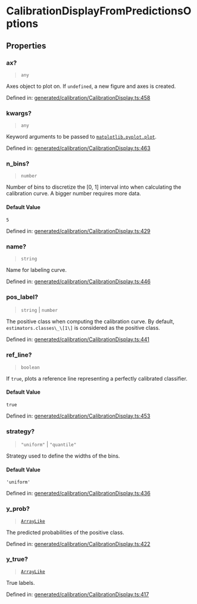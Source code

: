 # CalibrationDisplayFromPredictionsOptions

## Properties

### ax?

> `any`

Axes object to plot on. If `undefined`, a new figure and axes is created.

Defined in:  [generated/calibration/CalibrationDisplay.ts:458](https://github.com/transitive-bullshit/scikit-learn-ts/blob/92ab806/packages/sklearn/src/generated/calibration/CalibrationDisplay.ts#L458)

### kwargs?

> `any`

Keyword arguments to be passed to [`matplotlib.pyplot.plot`](https://matplotlib.org/stable/api/_as_gen/matplotlib.pyplot.plot.html#matplotlib.pyplot.plot "(in Matplotlib v3.7.1)").

Defined in:  [generated/calibration/CalibrationDisplay.ts:463](https://github.com/transitive-bullshit/scikit-learn-ts/blob/92ab806/packages/sklearn/src/generated/calibration/CalibrationDisplay.ts#L463)

### n\_bins?

> `number`

Number of bins to discretize the \[0, 1\] interval into when calculating the calibration curve. A bigger number requires more data.

#### Default Value

`5`

Defined in:  [generated/calibration/CalibrationDisplay.ts:429](https://github.com/transitive-bullshit/scikit-learn-ts/blob/92ab806/packages/sklearn/src/generated/calibration/CalibrationDisplay.ts#L429)

### name?

> `string`

Name for labeling curve.

Defined in:  [generated/calibration/CalibrationDisplay.ts:446](https://github.com/transitive-bullshit/scikit-learn-ts/blob/92ab806/packages/sklearn/src/generated/calibration/CalibrationDisplay.ts#L446)

### pos\_label?

> `string` \| `number`

The positive class when computing the calibration curve. By default, `estimators.classes\_\[1\]` is considered as the positive class.

Defined in:  [generated/calibration/CalibrationDisplay.ts:441](https://github.com/transitive-bullshit/scikit-learn-ts/blob/92ab806/packages/sklearn/src/generated/calibration/CalibrationDisplay.ts#L441)

### ref\_line?

> `boolean`

If `true`, plots a reference line representing a perfectly calibrated classifier.

#### Default Value

`true`

Defined in:  [generated/calibration/CalibrationDisplay.ts:453](https://github.com/transitive-bullshit/scikit-learn-ts/blob/92ab806/packages/sklearn/src/generated/calibration/CalibrationDisplay.ts#L453)

### strategy?

> `"uniform"` \| `"quantile"`

Strategy used to define the widths of the bins.

#### Default Value

`'uniform'`

Defined in:  [generated/calibration/CalibrationDisplay.ts:436](https://github.com/transitive-bullshit/scikit-learn-ts/blob/92ab806/packages/sklearn/src/generated/calibration/CalibrationDisplay.ts#L436)

### y\_prob?

> [`ArrayLike`](../types/ArrayLike.md)

The predicted probabilities of the positive class.

Defined in:  [generated/calibration/CalibrationDisplay.ts:422](https://github.com/transitive-bullshit/scikit-learn-ts/blob/92ab806/packages/sklearn/src/generated/calibration/CalibrationDisplay.ts#L422)

### y\_true?

> [`ArrayLike`](../types/ArrayLike.md)

True labels.

Defined in:  [generated/calibration/CalibrationDisplay.ts:417](https://github.com/transitive-bullshit/scikit-learn-ts/blob/92ab806/packages/sklearn/src/generated/calibration/CalibrationDisplay.ts#L417)
